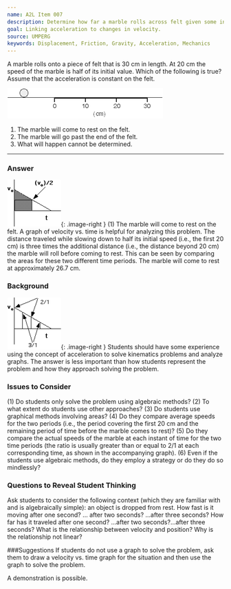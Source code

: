 ```yaml
---
name: A2L Item 007
description: Determine how far a marble rolls across felt given some information about change in velocity.
goal: Linking acceleration to changes in velocity.
source: UMPERG
keywords: Displacement, Friction, Gravity, Acceleration, Mechanics
---
```


A marble rolls onto a piece of felt that is 30 cm in length. At 20 cm
the speed of the marble is half of its initial value. Which of the
following is true? Assume that the acceleration is constant on the felt.

![Item007_fig1.gif](../images/Item007_fig1.gif)

1. The marble will come to rest on the felt.
2. The marble will go past the end of the felt.
3. What will happen cannot be determined.

<hr/>

### Answer 
![Item007_fig2.gif](../images/Item007_fig2.gif){: .image-right }  (1) The marble will come to rest on the felt.  A graph of velocity vs. time is helpful for analyzing this problem.  The distance traveled while slowing down to half its initial speed (i.e., the first 20 cm) is three times the additional distance (i.e., the distance beyond 20 cm) the marble will roll before coming to rest.  This can be seen by comparing the areas for
these two different time periods. The marble will come to rest at approximately 26.7 cm. 

### Background
![Item007_fig3.gif](../images/Item007_fig3.gif){: .image-right }  Students should have some experience using the concept of acceleration to solve kinematics problems and analyze graphs.  The answer is less important than how students represent the problem and how they approach solving the problem.

### Issues to Consider
(1) Do students only solve the problem using algebraic methods?  (2) To what extent do students use other approaches?  (3) Do students use graphical methods involving areas?  (4) Do they compare average speeds for the two periods (i.e., the period covering the first 20 cm and the remaining period of time before the marble comes to rest)?  (5) Do they compare the actual speeds of the marble at each instant of time for the two time periods (the ratio is usually greater than or equal to 2/1 at each corresponding time, as shown in the accompanying graph).  (6) Even if the students use algebraic methods, do they employ a strategy or do they do so mindlessly?

### Questions to Reveal Student Thinking
Ask students to consider the following context (which they are familiar with and is algebraically simple): an object is dropped from rest.  How fast is it moving after one second? ... after two seconds? ...after three seconds?  How far has it traveled after one second? ...after two seconds?...after three seconds?  What is the relationship between velocity and position?  Why is the relationship not linear?

###Suggestions
If students do not use a graph to solve the problem, ask them to draw a velocity vs. time graph for the situation and then use the graph to solve the problem.

A demonstration is possible.
